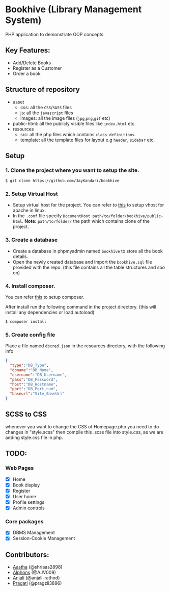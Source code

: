 # Bookhive (Library Management System)
PHP application to demonstrate OOP concepts.

## Key Features:
- Add/Delete Books
- Register as a Customer
- Order a book
## Structure of repository
* asset
  - css: all the `CSS`/`SASS` files
  - js: all the `javascript` files
  - images: all the image files (`jpg`,`png`,`gif` etc)
* public-html: all the publicly visible files like `index.html` etc.
* resources
  - src: all the php files which contains `class definitions`.
  - template: all the template files for layout e.g `header`, `sidebar` etc.

## Setup
### 1. Clone the project where you want to setup the site.
```bash
$ git clone https://github.com/JayKandari/bookhive
```
### 2. Setup Virtual Host
* Setup virtual host for the project. You can refer to [this](https://www.digitalocean.com/community/tutorials/how-to-set-up-apache-virtual-hosts-on-ubuntu-16-04) to setup vhost for apache in linux.
* In the `.conf` file specify `DocumentRoot path/to/folder/bookhive/public-html`. **Note:** `path/to/folder/` the path which contains clone of the project.

### 3. Create a database
- Create a database in phpmyadmin named `bookhive` to store all the book details.
- Open the newly created database and import the `bookhive.sql` file provided with the repo. (this file contains all the table structures and soo on)

### 4. Install composer. 
You can refer [this](https://www.digitalocean.com/community/tutorials/how-to-install-composer-on-ubuntu-20-04-quickstart) to setup composer.

After install run the following command in the project directory. (this will install any dependencies or load autoload)
```bash
$ composer install
```

### 5. Create config file
Place a file named `dbcred.json` in the resources directory, with the following info

```json
{
  "type":"DB_Type",
  "dbname":"DB_Name",
  "username":"DB_Username",
  "pass":"DB_Password",
  "host":"DB_Hostname",
  "port":"DB_Port_num",
  "baseurl":"Site_BaseUrl"
}
```

## SCSS to CSS
whenever you want to change the CSS of Homepage.php you need to do changes in "style.scss" then compile this .scss file into style.css, as we 
are adding style.css file in php.
## TODO:
### Web Pages
- [X] Home
- [X] Book display
- [X] Register
- [X] User home
- [X] Profile settings
- [X] Admin controls
### Core packages
- [X] DBMS Management
- [X] Session-Cookie Management

## Contributors:
- [Aastha](https://github.com/shriaas2898) (@shriaas2898)
- [Alphons](https://github.com/AJV009) (@AJV009)
- [Anjali](https://github.com/anjali-rathod) (@anjali-rathod)
- [Pragati](https://github.com/pragzii3896) (@pragzii3896)
